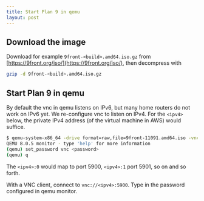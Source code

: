```yaml
---
title: Start Plan 9 in qemu
layout: post
---
```


## Download the image
Download for example `9front-<build>.amd64.iso.gz` from [https://9front.org/iso/](https://9front.org/iso/), then decompress with

```sh
gzip -d 9front-<build>.amd64.iso.gz
```

## Start Plan 9 in qemu
By default the vnc in qemu listens on IPv6, but many home routers do not work on IPv6 yet. We re-configure vnc to listen on IPv4. For the `<ipv4>` below, the private IPv4 address (of the virtual machine in AWS) would suffice.

```sh
$ qemu-system-x86_64 -drive format=raw,file=9front-11091.amd64.iso -vnc <ipv4>:0,password=on -monitor stdio
QEMU 8.0.5 monitor - type 'help' for more information
(qemu) set_password vnc <password>
(qemu) q
```

The `<ipv4>:0` would map to port 5900, `<ipv4>:1` port 5901, so on and so forth.

With a VNC client, connect to `vnc://<ipv4>:5900`. Type in the password configured in qemu monitor. 
